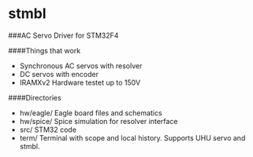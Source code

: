 stmbl
=====

###AC Servo Driver for STM32F4

####Things that work
* Synchronous AC servos with resolver
* DC servos with encoder
* IRAMXv2 Hardware testet up to 150V

####Directories
* hw/eagle/ Eagle board files and schematics
* hw/spice/ Spice simulation for resolver interface
* src/ STM32 code
* term/ Terminal with scope and local history. Supports UHU servo and stmbl.
